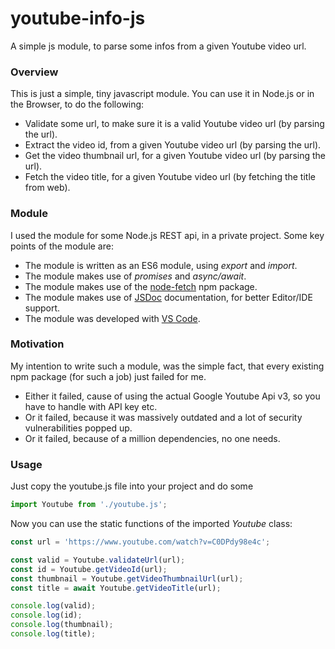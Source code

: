 # youtube-info-js
A simple js module, to parse some infos from a given Youtube video url.

### Overview
This is just a simple, tiny javascript module. You can use it in Node.js or in the Browser, to do the following:
- Validate some url, to make sure it is a valid Youtube video url (by parsing the url).
- Extract the video id, from a given Youtube video url (by parsing the url).
- Get the video thumbnail url, for a given Youtube video url (by parsing the url).
- Fetch the video title, for a given Youtube video url (by fetching the title from web).

### Module
I used the module for some Node.js REST api, in a private project. Some key points of the module are:
- The module is written as an ES6 module, using *export* and *import*.
- The module makes use of *promises* and *async/await*.
- The module makes use of the [node-fetch](https://www.npmjs.com/package/node-fetch) npm package.
- The module makes use of [JSDoc](https://jsdoc.app) documentation, for better Editor/IDE support.
- The module was developed with [VS Code](https://code.visualstudio.com).

### Motivation
My intention to write such a module, was the simple fact, that every existing npm package (for such a job) just failed for me.
- Either it failed, cause of using the actual Google Youtube Api v3, so you have to handle with API key etc.
- Or it failed, because it was massively outdated and a lot of security vulnerabilities popped up.
- Or it failed, because of a million dependencies, no one needs.

### Usage
Just copy the youtube.js file into your project and do some

```javascript
import Youtube from './youtube.js';
```
Now you can use the static functions of the imported *Youtube* class:

```javascript
const url = 'https://www.youtube.com/watch?v=C0DPdy98e4c';

const valid = Youtube.validateUrl(url);
const id = Youtube.getVideoId(url);
const thumbnail = Youtube.getVideoThumbnailUrl(url);
const title = await Youtube.getVideoTitle(url);

console.log(valid);
console.log(id);
console.log(thumbnail);
console.log(title);
```

